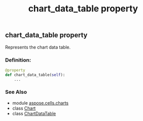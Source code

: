 ﻿---
title: chart_data_table property
second_title: Aspose.Cells for Python via .NET API References
description: 
type: docs
weight: 200
url: /aspose.cells.charts/chart/chart_data_table/
is_root: false
---

## chart_data_table property


Represents the chart data table.
### Definition:
```python
@property
def chart_data_table(self):
    ...
```

### See Also
* module [aspose.cells.charts](../../)
* class [Chart](/cells/python-net/aspose.cells.charts/chart)
* class [ChartDataTable](/cells/python-net/aspose.cells.charts/chartdatatable)
